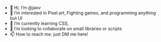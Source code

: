 - 👋 Hi, I’m @jaov
- 👀 I’m interested in Pixel art, Fighting games, and programming anything but UI
- 🌱 I’m currently learning CSS, 
- 💞️ I’m looking to collaborate on small libraries or scripts
- 📫 How to reach me: just DM me here!

<!---
jaov/jaov is a ✨ special ✨ repository because its `README.md` (this file) appears on your GitHub profile.
You can click the Preview link to take a look at your changes.
--->
